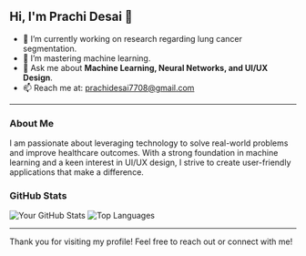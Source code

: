 ## Hi, I'm Prachi Desai 👋
- 🔭 I’m currently working on research regarding lung cancer segmentation.
- 🌱 I’m mastering machine learning.
- 💬 Ask me about **Machine Learning, Neural Networks, and UI/UX Design**.
- 📫 Reach me at: [prachidesai7708@gmail.com](mailto:prachidesai7708@gmail.com)

---

### About Me
I am passionate about leveraging technology to solve real-world problems and improve healthcare outcomes. With a strong foundation in machine learning and a keen interest in UI/UX design, I strive to create user-friendly applications that make a difference.

### GitHub Stats
![Your GitHub Stats](https://github-readme-stats.vercel.app/api?username=Prachidesai2506&show_icons=true&theme=radical)
![Top Languages](https://github-readme-stats.vercel.app/api/top-langs/?username=Prachidesai2506&layout=compact&theme=radical)

---

Thank you for visiting my profile! Feel free to reach out or connect with me!
